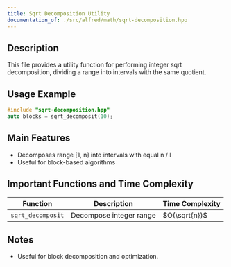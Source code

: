 ```yaml
---
title: Sqrt Decomposition Utility
documentation_of: ./src/alfred/math/sqrt-decomposition.hpp
---
```


## Description

This file provides a utility function for performing integer sqrt decomposition, dividing a range into intervals with the same quotient.

## Usage Example

```cpp
#include "sqrt-decomposition.hpp"
auto blocks = sqrt_decomposit(10);
```

## Main Features
- Decomposes range [1, n] into intervals with equal n / l
- Useful for block-based algorithms

## Important Functions and Time Complexity

| Function          | Description             | Time Complexity |
| ----------------- | ----------------------- | --------------- |
| `sqrt_decomposit` | Decompose integer range | $O(\sqrt{n})$   |

## Notes
- Useful for block decomposition and optimization.
